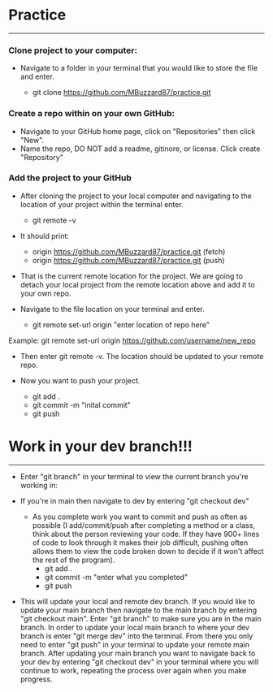 # Practice

---
### Clone project to your computer:

- Navigate to a folder in your terminal that you would like to store the file and enter. 
  
  - git clone https://github.com/MBuzzard87/practice.git


### Create a repo within on your own GitHub:

- Navigate to your GitHub home page, click on "Repositories" then click "New".  
- Name the repo, DO NOT add a readme, gitinore, or license. Click create "Repository" 


### Add the project to your GitHub

- After cloning the project to your local computer and navigating to the location of your 
  project within the terminal enter.
  
  - git remote -v


- It should print:

  - origin  https://github.com/MBuzzard87/practice.git (fetch)
  - origin  https://github.com/MBuzzard87/practice.git (push)
    

- That is the current remote location for the project. We are going to detach your 
  local project from the remote location above and add it to your own repo. 
  

- Navigate to the file location on your terminal and enter.
  - git remote set-url origin "enter location of repo here"
    
Example: git remote set-url origin https://github.com/username/new_repo

- Then enter git remote -v. The location should be updated to your remote repo.


- Now you want to push your project.
  - git add .
  - git commit -m "inital commit"
  - git push  



# Work in your dev branch!!!

---

- Enter "git branch" in your terminal to view the current branch you're working in:


- If you're in main then navigate to dev by entering "git checkout dev"
  - As you complete work you want to commit and push as often as possible (I add/commit/push after completing a method or a class,
    think about the person reviewing your code. If they have 900+ lines of code to look through it makes their job difficult, pushing often allows
    them to view the code broken down to decide if it won't affect the rest of the program).
    - git add .
    - git commit -m "enter what you completed"
    - git push
    

- This will update your local and remote dev branch. If you would like to update your main branch then navigate to the main branch by entering "git checkout main".
 Enter "git branch" to make sure you are in the main branch. In order to update your local main branch to where your
  dev branch is enter "git merge dev" into the terminal. From there you only need to enter "git push" in your terminal to update your remote main branch.
  After updating your main branch you want to navigate back to your dev by entering "git checkout dev" in your terminal
  where you will continue to work, repeating the process over again when you make progress.
  

  
    
